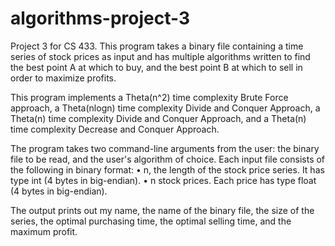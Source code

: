 # algorithms-project-3

Project 3 for CS 433. This program takes a binary file containing a time series of stock prices as input and has 
multiple algorithms written to find the best point A at which to buy, and the best point B at which to sell in 
order to maximize profits.

This program implements a Theta(n^2) time complexity Brute Force approach, a Theta(nlogn) time complexity Divide 
and Conquer Approach, a Theta(n) time complexity Divide and Conquer Approach, and a Theta(n) time complexity 
Decrease and Conquer Approach.

The program takes two command-line arguments from the user: the binary file to be read, and the user's algorithm 
of choice. Each input file consists of the following in binary format: • n, the length of the stock price series. 
It has type int (4 bytes in big-endian). • n stock prices. Each price has type float (4 bytes in big-endian).

The output prints out my name, the name of the binary file, the size of the series, the optimal purchasing time, 
the optimal selling time, and the maximum profit.
